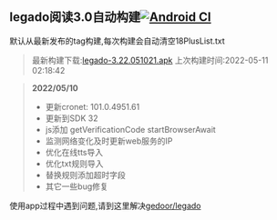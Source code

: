 ## legado阅读3.0自动构建[![Android CI](https://github.com/10bits/gedoor-Build/workflows/Android%20CI/badge.svg)](https://github.com/10bits/gedoor-Build/actions)

默认从最新发布的tag构建,每次构建会自动清空18PlusList.txt

> 最新构建下载:[legado-3.22.051021.apk](https://github.com/10bits/gedoor-Build/releases/download/legado-3.22.051021/legado-3.22.051021.apk) 上次构建时间:2022-05-11 02:18:42
<!--start-->
> **2022/05/10**
> 
> * 更新cronet: 101.0.4951.61
> * 更新到SDK 32
> * js添加 getVerificationCode startBrowserAwait
> * 监测网络变化及时更新web服务的IP
> * 优化在线tts导入
> * 优化txt规则导入
> * 替换规则添加超时字段
> * 其它一些bug修复
> 
<!--end-->
  
使用app过程中遇到问题,请到这里解决[gedoor/legado](https://github.com/gedoor/legado/issues)

